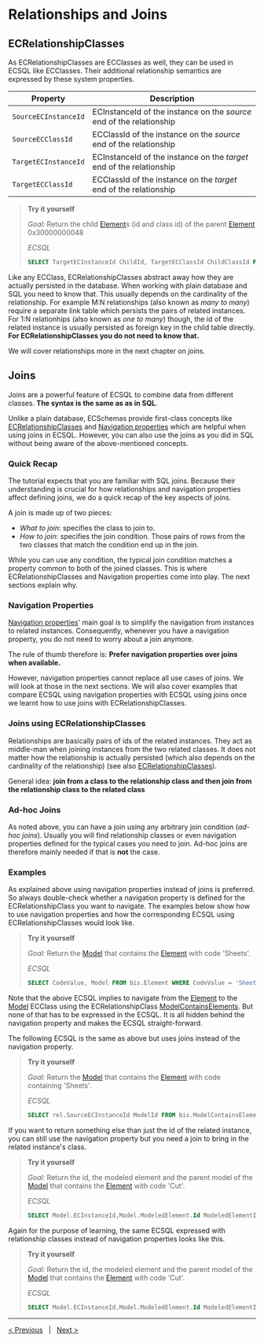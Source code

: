 # Relationships and Joins

## ECRelationshipClasses

As ECRelationshipClasses are ECClasses as well, they can be used in ECSQL like ECClasses. Their additional relationship semantics are expressed by these system properties.

| Property             | Description                                                          |
| -------------------- | -------------------------------------------------------------------- |
| `SourceECInstanceId` | ECInstanceId of the instance on the _source_ end of the relationship |
| `SourceECClassId`    | ECClassId of the instance on the _source_ end of the relationship    |
| `TargetECInstanceId` | ECInstanceId of the instance on the _target_ end of the relationship |
| `TargetECClassId`    | ECClassId of the instance on the _target_ end of the relationship    |

> **Try it yourself**
>
> _Goal:_ Return the child [Element](../../bis/domains/BisCore.ecschema.md#element)s (id and class id) of the parent [Element](../../bis/domains/BisCore.ecschema.md#element) 0x30000000048
>
> _ECSQL_
>
> ```sql
> SELECT TargetECInstanceId ChildId, TargetECClassId ChildClassId FROM bis.ElementOwnsChildElements WHERE SourceECInstanceId=0x200000000c7
> ```

Like any ECClass, ECRelationshipClasses abstract away how they are actually persisted in the database. When working with plain database and SQL you need to know that. This usually depends on the cardinality of the relationship. For example M:N relationships (also known as _many to many_) require a separate link table which persists the pairs of related instances. For 1:N relationhips (also known as _one to many_) though, the id of the related instance is usually persisted as foreign key in the child table directly. **For ECRelationshipClasses you do not need to know that.**

We will cover relationships more in the next chapter on joins.

## Joins

Joins are a powerful feature of ECSQL to combine data from different classes. **The syntax is the same as as in SQL**.

Unlike a plain database, ECSchemas provide first-class concepts like [ECRelationshipClasses](#ecrelationshipclasses) and [Navigation properties](./ECSQLDataTypes.md#navigation-properties) which are helpful when using joins in ECSQL. However, you can also use the joins as you did in SQL without being aware of the above-mentioned concepts.

### Quick Recap

The tutorial expects that you are familiar with SQL joins. Because their understanding is crucial for how relationships and navigation properties affect defining joins, we do a quick recap of the key aspects of joins.

A join is made up of two pieces:

- _What to join_: specifies the class to join to.
- _How to join_: specifies the join condition. Those pairs of rows from the two classes that match the condition end up in the join.

While you can use any condition, the typical join condition matches a property common to both of the joined classes. This is where ECRelationshipClasses and Navigation properties come into play. The next sections explain why.

### Navigation Properties

[Navigation properties](./ECSQLDataTypes.md#navigation-properties)' main goal is to simplify the navigation from instances to related instances. Consequently, whenever you have a navigation property, you do not need to worry about a join anymore.

The rule of thumb therefore is: **Prefer navigation properties over joins when available.**

However, navigation properties cannot replace all use cases of joins. We will look at those in the next sections.
We will also cover examples that compare ECSQL using navigation properties with ECSQL using joins once we learnt how to use joins with ECRelationshipClasses.

### Joins using ECRelationshipClasses

Relationships are basically pairs of ids of the related instances. They act as middle-man when joining instances from the two related classes. It does not matter how the relationship is actually persisted (which also depends on the cardinality of the relationship) (see also [ECRelationshipClasses](#ecrelationshipclasses)).

General idea: **join from a class to the relationship class and then join from the relationship class to the related class**

### Ad-hoc Joins

As noted above, you can have a join using any arbitrary join condition (_ad-hoc joins_). Usually you will find relationship classes or even navigation properties defined for the typical cases you need to join. Ad-hoc joins are therefore mainly needed if that is **not** the case.

### Examples

As explained above using navigation properties instead of joins is preferred. So always double-check whether a navigation property is defined for the ECRelationshipClass you want to navigate. The examples below show how to use navigation properties and how the corresponding ECSQL using ECRelationshipClasses would look like.

> **Try it yourself**
>
> _Goal:_ Return the [Model](../../bis/domains/BisCore.ecschema.md#model) that contains the [Element](../../bis/domains/BisCore.ecschema.md#element) with code 'Sheets'.
>
> _ECSQL_
>
> ```sql
> SELECT CodeValue, Model FROM bis.Element WHERE CodeValue = 'Sheets'
> ```

Note that the above ECSQL implies to navigate from the [Element](../../bis/domains/BisCore.ecschema.md#element) to the [Model](../../bis/domains/BisCore.ecschema.md#model) ECClass using the ECRelationshipClass [ModelContainsElements](../../bis/domains/BisCore.ecschema.md#modelcontainselements). But none of that has to be expressed in the ECSQL. It is all hidden behind the navigation property and makes the ECSQL straight-forward.

The following ECSQL is the same as above but uses joins instead of the navigation property.

> **Try it yourself**
>
> _Goal:_ Return the [Model](../../bis/domains/BisCore.ecschema.md#model) that contains the [Element](../../bis/domains/BisCore.ecschema.md#element) with code containing 'Sheets'.
>
> _ECSQL_
>
> ```sql
> SELECT rel.SourceECInstanceId ModelId FROM bis.ModelContainsElements rel JOIN bis.Element ON rel.TargetECInstanceId=Element.ECInstanceId WHERE Element.CodeValue='Sheets'
> ```

If you want to return something else than just the id of the related instance, you can still use the navigation property but you need a join to bring in the related instance's class.

> **Try it yourself**
>
> _Goal:_ Return the id, the modeled element and the parent model of the [Model](../../bis/domains/BisCore.ecschema.md#model) that contains the [Element](../../bis/domains/BisCore.ecschema.md#element) with code 'Cut'.
>
> _ECSQL_
>
> ```sql
> SELECT Model.ECInstanceId,Model.ModeledElement.Id ModeledElementId,Model.ParentModel.Id ParentModelId FROM bis.Model JOIN bis.Element ON Element.Model.Id=Model.ECInstanceId WHERE Element.CodeValue='Cut'
> ```

Again for the purpose of learning, the same ECSQL expressed with relationship classes instead of navigation properties looks like this.

> **Try it yourself**
>
> _Goal:_ Return the id, the modeled element and the parent model of the [Model](../../bis/domains/BisCore.ecschema.md#model) that contains the [Element](../../bis/domains/BisCore.ecschema.md#element) with code 'Cut'.
>
> _ECSQL_
>
> ```sql
> SELECT Model.ECInstanceId,Model.ModeledElement.Id ModeledElementId,Model.ParentModel.Id ParentModelId FROM bis.Element JOIN bis.ModelContainsElements rel ON Element.ECInstanceId=rel.TargetECInstanceId JOIN bis.Model ON rel.SourceECInstanceId=Model.ECInstanceId WHERE Element.CodeValue='Cut'
> ```

---

[< Previous](./ECSQLDataTypes.md) &nbsp; | &nbsp; [Next >](./PolymorphicQueries.md)
